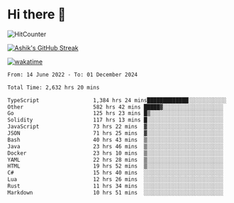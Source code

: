 # Hi there 👋

![HitCounter](https://hits.seeyoufarm.com/api/count/incr/badge.svg?url=https%3A%2F%2Fgithub.com%2Fashrhmn1212%2Fhit-counter)

<!-- ![Contribution Graph](https://github-readme-activity-graph.cyclic.app/graph?username=ashrhmn) -->


<!-- [![Top Langs](https://github-readme-stats.vercel.app/api/top-langs/?username=ashrhmn&layout=compact&theme=synthwave&langs_count=10&card_width=445)](https://github.com/anuraghazra/github-readme-stats) -->

[![Ashik's GitHub Streak](https://github-readme-streak-stats.herokuapp.com/?user=ashrhmn&theme=blood&fire=DD7F1C&background=151515&dates=9f9f9f&border=DD2727)](https://git.io/streak-stats)

<!-- ![Ashik's GitHub stats](https://github-readme-stats.vercel.app/api/?username=ashrhmn&show_icons=true&title_color=fff&icon_color=79ff97&text_color=9f9f9f&bg_color=151515) -->

[![wakatime](https://wakatime.com/badge/user/3df86613-ba63-4631-8e65-0ff18e7becad.svg)](https://wakatime.com/@3df86613-ba63-4631-8e65-0ff18e7becad)

<!--START_SECTION:waka-->

```txt
From: 14 June 2022 - To: 01 December 2024

Total Time: 2,632 hrs 20 mins

TypeScript                 1,384 hrs 24 mins█████████████░░░░░░░░░░░░   52.60 %
Other                      582 hrs 42 mins █████▓░░░░░░░░░░░░░░░░░░░   22.14 %
Go                         125 hrs 23 mins █▒░░░░░░░░░░░░░░░░░░░░░░░   04.76 %
Solidity                   117 hrs 13 mins █░░░░░░░░░░░░░░░░░░░░░░░░   04.45 %
JavaScript                 73 hrs 22 mins  ▓░░░░░░░░░░░░░░░░░░░░░░░░   02.79 %
JSON                       71 hrs 25 mins  ▓░░░░░░░░░░░░░░░░░░░░░░░░   02.71 %
Bash                       40 hrs 43 mins  ▒░░░░░░░░░░░░░░░░░░░░░░░░   01.55 %
Java                       23 hrs 46 mins  ▒░░░░░░░░░░░░░░░░░░░░░░░░   00.90 %
Docker                     23 hrs 10 mins  ▒░░░░░░░░░░░░░░░░░░░░░░░░   00.88 %
YAML                       22 hrs 28 mins  ▒░░░░░░░░░░░░░░░░░░░░░░░░   00.85 %
HTML                       19 hrs 52 mins  ▒░░░░░░░░░░░░░░░░░░░░░░░░   00.75 %
C#                         15 hrs 40 mins  ░░░░░░░░░░░░░░░░░░░░░░░░░   00.60 %
Lua                        12 hrs 26 mins  ░░░░░░░░░░░░░░░░░░░░░░░░░   00.47 %
Rust                       11 hrs 34 mins  ░░░░░░░░░░░░░░░░░░░░░░░░░   00.44 %
Markdown                   10 hrs 51 mins  ░░░░░░░░░░░░░░░░░░░░░░░░░   00.41 %
```

<!--END_SECTION:waka-->


<!--### Most Used Languages
<img src="https://wakatime.com/share/@ashrhmn/24ecb986-5bf8-4607-af7f-0aab08908d8c.png" />

### Favourite Tools
<img src="https://wakatime.com/share/@ashrhmn/f4e08015-f3bc-460a-9228-95a3ba11c604.png" />-->
